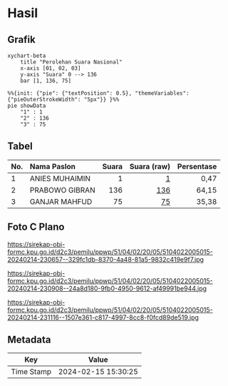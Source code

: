 # Hasil

## Grafik

```mermaid
xychart-beta
    title "Perolehan Suara Nasional"
    x-axis [01, 02, 03]
    y-axis "Suara" 0 --> 136
    bar [1, 136, 75]
```

```mermaid
%%{init: {"pie": {"textPosition": 0.5}, "themeVariables": {"pieOuterStrokeWidth": "5px"}} }%%
pie showData
    "1" : 1
    "2" : 136
    "3" : 75
```

## Tabel

| No. | Nama Paslon    | Suara | Suara (raw) | Persentase |
|:--- |:-------------- | -----:| -----------:| ----------:|
| 1   | ANIES MUHAIMIN | 1     | [1][p-1]    | 0,47       |
| 2   | PRABOWO GIBRAN | 136   | [136][p-2]  | 64,15      |
| 3   | GANJAR MAHFUD  | 75    | [75][p-3]   | 35,38      |


[p-1]: https://github.com/gigit-pemilu/pemilu-2024/blob/main/pilpres/hitung-suara/sub/51-bali/sub/04-gianyar/sub/02-blahbatuh/sub/2005-blahbatuh/sub/015-tps/sub/paslon-1.txt
[p-2]: https://github.com/gigit-pemilu/pemilu-2024/blob/main/pilpres/hitung-suara/sub/51-bali/sub/04-gianyar/sub/02-blahbatuh/sub/2005-blahbatuh/sub/015-tps/sub/paslon-2.txt
[p-3]: https://github.com/gigit-pemilu/pemilu-2024/blob/main/pilpres/hitung-suara/sub/51-bali/sub/04-gianyar/sub/02-blahbatuh/sub/2005-blahbatuh/sub/015-tps/sub/paslon-3.txt

## Foto C Plano

https://sirekap-obj-formc.kpu.go.id/d2c3/pemilu/ppwp/51/04/02/20/05/5104022005015-20240214-230657--329fc1db-8370-4a48-81a5-9832c419e9f7.jpg

https://sirekap-obj-formc.kpu.go.id/d2c3/pemilu/ppwp/51/04/02/20/05/5104022005015-20240214-230908--24a8d180-9fb0-4950-9612-af49991be944.jpg

https://sirekap-obj-formc.kpu.go.id/d2c3/pemilu/ppwp/51/04/02/20/05/5104022005015-20240214-231116--1507e361-c817-4997-8cc8-f0fcd89de519.jpg


## Metadata

| Key        | Value               |
| ---------- | ------------------- |
| Time Stamp | 2024-02-15 15:30:25 |



